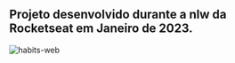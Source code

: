 ## Projeto desenvolvido durante a nlw da Rocketseat em Janeiro de 2023. 

![habits-web](https://user-images.githubusercontent.com/56179414/215070952-ca01f960-b840-4657-9ef4-69d40cf01c7c.png)
